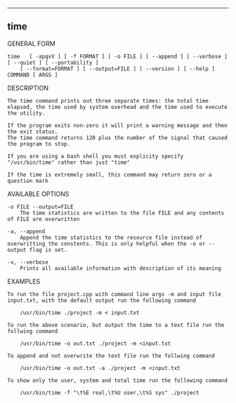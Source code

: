 --------

time
--------
	
GENERAL FORM
		
	time   [ -apqvV ] [ -f FORMAT ] [ -o FILE ] [ --append ] [ --verbose ] [ --quiet ] [ --portability ]
        [ --format=FORMAT ] [ --output=FILE ] [ --version ] [ --help ] COMMAND [ ARGS ]

DESCRIPTION

	The time command prints out three separate times: the total time elapsed, the time used by system overhead and the time used to execute the utility.

	If the program exits non-zero it will print a warning message and then the exit status.	
	The time command returns 128 plus the number of the signal that caused the program to stop.

	If you are using a bash shell you must explicity specify "/usr/bin/time" rather than just "time"

	If the time is extremely small, this command may return zero or a question mark

AVAILABLE OPTIONS

	-o FILE --output=FILE
		The time statistics are written to the file FILE and any contents of FILE are overwritten

	-a, --append		 
		Append the time statistics to the resource file instead of overwritting the constents. This is only helpful when the -o or --output flag is set.
	
	-v, --verbose
		Prints all available information with description of its meaning

EXAMPLES

	To run the file project.cpp with command line args -m and input file input.txt, with the default output run the following command

		/usr/bin/time ./project -m < input.txt

	To run the above scenario, but output the time to a text file run the follwing command

		/usr/bin/time -o out.txt ./project -m <input.txt

	To append and not overwrite the text file run the follwing command

		/usr/bin/time -o out.txt -a ./project -m <input.txt

	To show only the user, system and total time run the following command

		/usr/bin/time -f "\t%E real,\t%U user,\t%S sys" ./project
	
	
